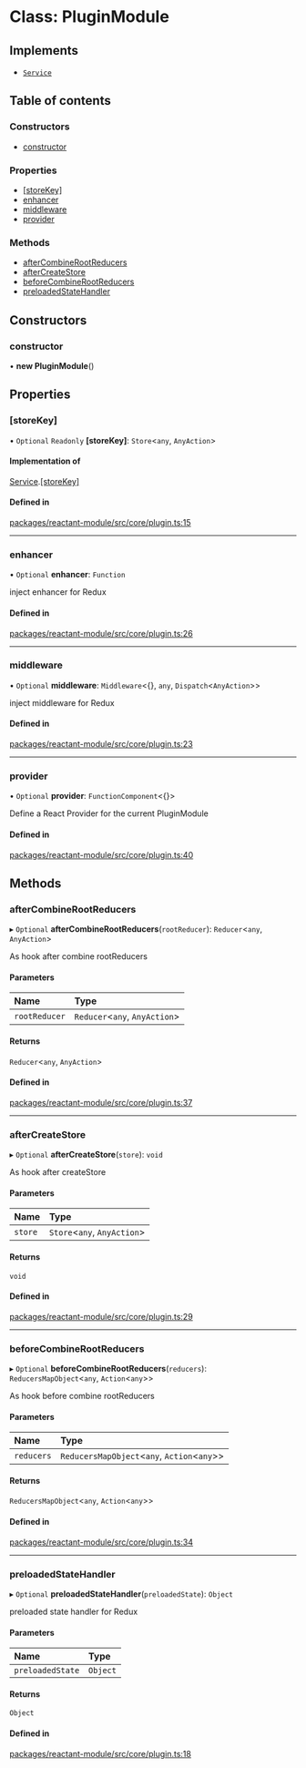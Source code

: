 # Class: PluginModule

## Implements

- [`Service`](../interfaces/Service.md)

## Table of contents

### Constructors

- [constructor](PluginModule.md#constructor)

### Properties

- [[storeKey]](PluginModule.md#[storekey])
- [enhancer](PluginModule.md#enhancer)
- [middleware](PluginModule.md#middleware)
- [provider](PluginModule.md#provider)

### Methods

- [afterCombineRootReducers](PluginModule.md#aftercombinerootreducers)
- [afterCreateStore](PluginModule.md#aftercreatestore)
- [beforeCombineRootReducers](PluginModule.md#beforecombinerootreducers)
- [preloadedStateHandler](PluginModule.md#preloadedstatehandler)

## Constructors

### constructor

• **new PluginModule**()

## Properties

### [storeKey]

• `Optional` `Readonly` **[storeKey]**: `Store`<`any`, `AnyAction`\>

#### Implementation of

[Service](../interfaces/Service.md).[[storeKey]](../interfaces/Service.md#[storekey])

#### Defined in

[packages/reactant-module/src/core/plugin.ts:15](https://github.com/unadlib/reactant/blob/53894a85/packages/reactant-module/src/core/plugin.ts#L15)

___

### enhancer

• `Optional` **enhancer**: `Function`

inject enhancer for Redux

#### Defined in

[packages/reactant-module/src/core/plugin.ts:26](https://github.com/unadlib/reactant/blob/53894a85/packages/reactant-module/src/core/plugin.ts#L26)

___

### middleware

• `Optional` **middleware**: `Middleware`<{}, `any`, `Dispatch`<`AnyAction`\>\>

inject middleware for Redux

#### Defined in

[packages/reactant-module/src/core/plugin.ts:23](https://github.com/unadlib/reactant/blob/53894a85/packages/reactant-module/src/core/plugin.ts#L23)

___

### provider

• `Optional` **provider**: `FunctionComponent`<{}\>

Define a React Provider for the current PluginModule

#### Defined in

[packages/reactant-module/src/core/plugin.ts:40](https://github.com/unadlib/reactant/blob/53894a85/packages/reactant-module/src/core/plugin.ts#L40)

## Methods

### afterCombineRootReducers

▸ `Optional` **afterCombineRootReducers**(`rootReducer`): `Reducer`<`any`, `AnyAction`\>

As hook after combine rootReducers

#### Parameters

| Name | Type |
| :------ | :------ |
| `rootReducer` | `Reducer`<`any`, `AnyAction`\> |

#### Returns

`Reducer`<`any`, `AnyAction`\>

#### Defined in

[packages/reactant-module/src/core/plugin.ts:37](https://github.com/unadlib/reactant/blob/53894a85/packages/reactant-module/src/core/plugin.ts#L37)

___

### afterCreateStore

▸ `Optional` **afterCreateStore**(`store`): `void`

As hook after createStore

#### Parameters

| Name | Type |
| :------ | :------ |
| `store` | `Store`<`any`, `AnyAction`\> |

#### Returns

`void`

#### Defined in

[packages/reactant-module/src/core/plugin.ts:29](https://github.com/unadlib/reactant/blob/53894a85/packages/reactant-module/src/core/plugin.ts#L29)

___

### beforeCombineRootReducers

▸ `Optional` **beforeCombineRootReducers**(`reducers`): `ReducersMapObject`<`any`, `Action`<`any`\>\>

As hook before combine rootReducers

#### Parameters

| Name | Type |
| :------ | :------ |
| `reducers` | `ReducersMapObject`<`any`, `Action`<`any`\>\> |

#### Returns

`ReducersMapObject`<`any`, `Action`<`any`\>\>

#### Defined in

[packages/reactant-module/src/core/plugin.ts:34](https://github.com/unadlib/reactant/blob/53894a85/packages/reactant-module/src/core/plugin.ts#L34)

___

### preloadedStateHandler

▸ `Optional` **preloadedStateHandler**(`preloadedState`): `Object`

preloaded state handler for Redux

#### Parameters

| Name | Type |
| :------ | :------ |
| `preloadedState` | `Object` |

#### Returns

`Object`

#### Defined in

[packages/reactant-module/src/core/plugin.ts:18](https://github.com/unadlib/reactant/blob/53894a85/packages/reactant-module/src/core/plugin.ts#L18)
